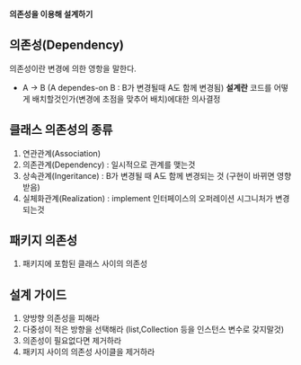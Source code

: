 **의존성을 이용해 설계하기**
## 의존성(Dependency)
의존성이란 변경에 의한 영항을 말한다.
- A -> B (A dependes-on B : B가 변경될때 A도 함께 변경됨)
**설계란** 코드를 어떻게 배치할것인가(변경에 초점을 맞추어 배치)에대한 의사결정

## 클래스 의존성의 종류
1. 연관관계(Association)
2. 의존관계(Dependency) : 일시적으로 관계를 맺는것
3. 상속관계(Ingeritance) : B가 변경될 때 A도 함께 변경되는 것 (구현이 바뀌면 영향받음)
4. 실체화관계(Realization) : implement 인터페이스의 오퍼레이션 시그니처가 변경되는것

## 패키지 의존성
1. 패키지에 포함된 클래스 사이의 의존성

## 설계 가이드
1. 양방향 의존성을 피해라
2. 다중성이 적은 방향을 선택해라 (list,Collection 등을 인스턴스 변수로 갖지말것)
3. 의존성이 필요없다면 제거하라
4. 패키지 사이의 의존성 사이클을 제거하라


